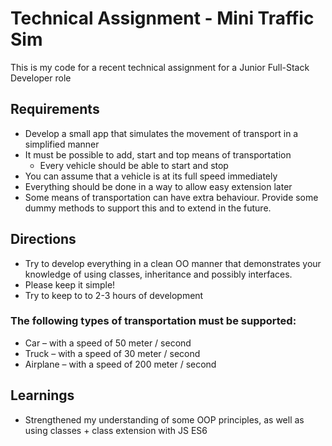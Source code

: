 # Technical Assignment - Mini Traffic Sim
This is my code for a recent technical assignment for a Junior Full-Stack Developer role

## Requirements
- Develop a small app that simulates the movement of transport in a simplified manner
- It must be possible to add, start and top means of transportation
  - Every vehicle should be able to start and stop
- You can assume that a vehicle is at its full speed immediately
- Everything should be done in a way to allow easy extension later
- Some means of transportation can have extra behaviour. Provide some dummy methods to support this and to extend in the future.

## Directions
- Try to develop everything in a clean OO manner that demonstrates your knowledge of using classes, inheritance and possibly interfaces. 
- Please keep it simple!
- Try to keep to to 2-3 hours of development

### The following types of transportation must be supported:
- Car – with a speed of 50 meter / second
- Truck – with a speed of 30 meter / second
- Airplane – with a speed of 200 meter / second

## Learnings
- Strengthened my understanding of some OOP principles, as well as using classes + class extension with JS ES6
